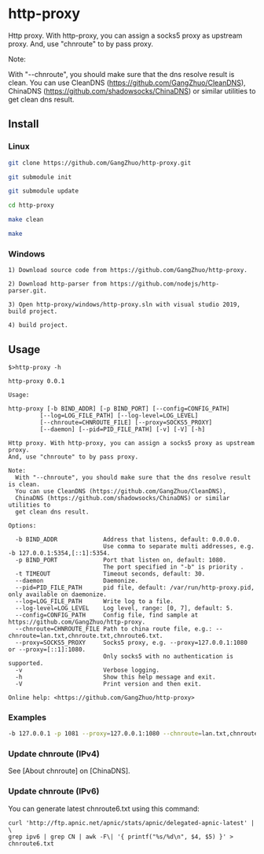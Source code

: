 # http-proxy

Http proxy. With http-proxy, you can assign a socks5 proxy as upstream proxy.
And, use "chnroute" to by pass proxy.

Note:

  With "--chnroute", you should make sure that the dns resolve result is clean.
  You can use CleanDNS (https://github.com/GangZhuo/CleanDNS),
  ChinaDNS (https://github.com/shadowsocks/ChinaDNS) or similar utilities to
  get clean dns result.

## Install

### Linux

```bash
git clone https://github.com/GangZhuo/http-proxy.git

git submodule init

git submodule update

cd http-proxy

make clean

make
```

### Windows

```
1) Download source code from https://github.com/GangZhuo/http-proxy.

2) Download http-parser from https://github.com/nodejs/http-parser.git.

3) Open http-proxy/windows/http-proxy.sln with visual studio 2019, build project.

4) build project.
```

## Usage

```
$>http-proxy -h

http-proxy 0.0.1

Usage:

http-proxy [-b BIND_ADDR] [-p BIND_PORT] [--config=CONFIG_PATH]
         [--log=LOG_FILE_PATH] [--log-level=LOG_LEVEL]
         [--chnroute=CHNROUTE_FILE] [--proxy=SOCKS5_PROXY]
         [--daemon] [--pid=PID_FILE_PATH] [-v] [-V] [-h]

Http proxy. With http-proxy, you can assign a socks5 proxy as upstream proxy.
And, use "chnroute" to by pass proxy.

Note:
  With "--chnroute", you should make sure that the dns resolve result is clean.
  You can use CleanDNS (https://github.com/GangZhuo/CleanDNS),
  ChinaDNS (https://github.com/shadowsocks/ChinaDNS) or similar utilities to
  get clean dns result.

Options:

  -b BIND_ADDR             Address that listens, default: 0.0.0.0.
                           Use comma to separate multi addresses, e.g. -b 127.0.0.1:5354,[::1]:5354.
  -p BIND_PORT             Port that listen on, default: 1080.
                           The port specified in "-b" is priority .
  -t TIMEOUT               Timeout seconds, default: 30.
  --daemon                 Daemonize.
  --pid=PID_FILE_PATH      pid file, default: /var/run/http-proxy.pid, only available on daemonize.
  --log=LOG_FILE_PATH      Write log to a file.
  --log-level=LOG_LEVEL    Log level, range: [0, 7], default: 5.
  --config=CONFIG_PATH     Config file, find sample at https://github.com/GangZhuo/http-proxy.
  --chnroute=CHNROUTE_FILE Path to china route file, e.g.: --chnroute=lan.txt,chnroute.txt,chnroute6.txt.
  --proxy=SOCKS5_PROXY     Socks5 proxy, e.g. --proxy=127.0.0.1:1080 or --proxy=[::1]:1080.
                           Only socks5 with no authentication is supported.
  -v                       Verbose logging.
  -h                       Show this help message and exit.
  -V                       Print version and then exit.

Online help: <https://github.com/GangZhuo/http-proxy>
```

### Examples

```bash
-b 127.0.0.1 -p 1081 --proxy=127.0.0.1:1080 --chnroute=lan.txt,chnroute.txt,chnroute6.txt -vvvv
```

### Update chnroute (IPv4)

See [About chnroute] on [ChinaDNS].

### Update chnroute (IPv6)

You can generate latest chnroute6.txt using this command:

    curl 'http://ftp.apnic.net/apnic/stats/apnic/delegated-apnic-latest' | \
	grep ipv6 | grep CN | awk -F\| '{ printf("%s/%d\n", $4, $5) }' > chnroute6.txt
